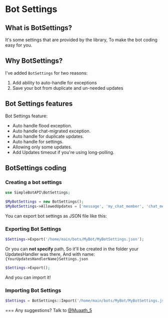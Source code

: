 # Bot Settings

## What is BotSettings?
It's some settings that are provided by the library, To make the bot coding easy for you.

## Why BotSettings?
I've added `BotSettings` for two reasons:
1. Add ability to auto-handle for exceptions
2. Save your bot from duplicate and un-needed updates

## Bot Settings features
Bot Settings feature:
- Auto handle flood exception.
- Auto handle chat-migrated exception.
- Auto handle for duplicate updates.
- Auto handle for settings.
- Allowing only some updates.
- Add Updates timeout if you're using long-polling.

## BotSettings coding

### Creating a bot settings
```php
use SimpleBotAPI\BotSettings;

$MyBotSettings = new BotSettings();
$MyBotSettings->AllowedUpdates = ['message', 'my_chat_member', 'chat_member'];
```

You can export bot settings as JSON file like this:
### Exporting Bot Settings
```php
$Settings->Export('/home/main/bots/MyBot/MyBotSettings.json');
```

Or you can **not specify** path, So it'll be created in the folder your UpdatesHandler was there, And with name: `{YourUpdatesHandlerName}Settings.json`
```php
$Settings->Export();
```

And you can import it!
### Importing Bot Settings
```php
$Settings = BotSettings::Import('/home/main/bots/MyBot/MyBotSettings.json');
```

===
Any suggestions? Talk to [@Muaath_5](https://t.me/Muaath_5)